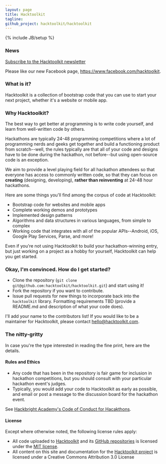 ```yaml
---
layout: page
title: Hacktoolkit
tagline:
github_project: hacktoolkit/hacktoolkit
---
```

{% include JB/setup %}

### News

[Subscribe to the Hacktoolkit newsletter](http://eepurl.com/MBjjf)

Please like our new Facebook page, <https://www.facebook.com/hacktoolkit>.

### What is it?

Hacktoolkit is a collection of bootstrap code that you can use to start your next project, whether it's a website or mobile app.

### Why Hacktoolkit?

The best way to get better at programming is to write code yourself, and learn from well-written code by others.

Hackathons are typically 24-48 programming competitions where a lot of programming nerds and geeks get together and build a functioning product from scratch--well, the rules typically are that all of your code and designs have to be done during the hackathon, not before--but using open-source code is an exception.

We aim to provide a level playing field for all hackathon attendees so that everyone has access to commonly written code, so that they can focus on **creating** (designing, developing), **rather than reinventing** at 24-48 hour hackathons.

Here are some things you'll find among the corpus of code at Hacktoolkit:

* Bootstrap code for websites and mobile apps
* Complete working demos and prototypes
* Implemented design patterns
* Algorithms and data structures in various languages, from simple to complex
* Working code that integrates with all of the popular APIs--Android, iOS, Google Play Services, Parse, and more!

Even if you're not using Hacktoolkit to build your hackathon-winning entry, but just working on a project as a hobby for yourself, Hacktoolkit can help you get started.

### Okay, I'm convinced. How do I get started?

* Clone the repository (`git clone git@github.com:hacktoolkit/hacktoolkit.git`) and start using it!
* Fork the repository if you want to contribute.
* Issue pull requests for new things to incorporate back into the `hacktoolkit` library. Formatting requirements TBD (provide a README.md and description of what your code does).

I'll add your name to the contributors list! If you would like to be a maintainer for Hacktoolkit, please contact <hello@hacktoolkit.com>.

### The nitty-gritty

In case you're the type interested in reading the fine print, here are the details.

#### Rules and Ethics

* Any code that has been in the repository is fair game for inclusion in hackathon competitions, but you should consult with your particular hackathon event's judges.
* Typically, you would add your code to Hacktoolkit as early as possible, and email or post a message to the discussion board for the hackathon event.

See [Hackbright Academy's Code of Conduct for Hacakthons](http://www.hackbrightacademy.com/code_of_conduct_for_hackathons).

#### License

Except where otherwise noted, the following license rules apply:

* All code uploaded to [Hacktoolkit](http://hacktoolkit.com) and its [GitHub repositories](https://github.com/hacktoolkit) is licensed under the [MIT license](http://opensource.org/licenses/MIT).
* All content on this site and documentation for the [Hacktoolkit project](https://github.com/hacktoolkit/hacktoolkit) is licensed under a Creative Commons Attribution 3.0 License
